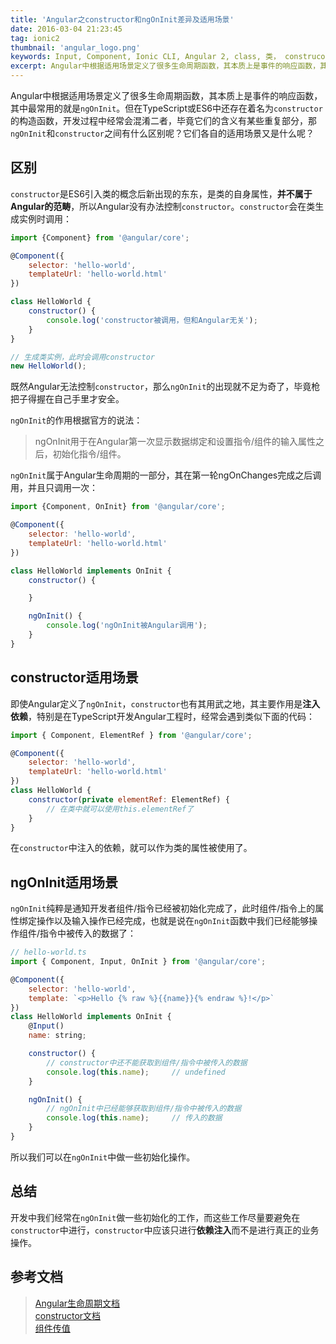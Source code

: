 ```yaml
---
title: 'Angular之constructor和ngOnInit差异及适用场景'
date: 2016-03-04 21:23:45
tag: ionic2
thumbnail: 'angular_logo.png'
keywords: Input, Component, Ionic CLI, Angular 2, class, 类， construcotr, 构造函数, ngOnInit, ES6, 差别异同, TypeScript, 生命周期, lifecycle hooks
excerpt: Angular中根据适用场景定义了很多生命周期函数，其本质上是事件的响应函数，其中最常用的就是ngOnInit。但在TypeScript或ES6中还存在着名为constructor的构造函数，那ngOnInit和constructor之间有什么区别呢？它们各自的适用场景又是什么呢？
---
```

[angular-lifecycle-hooks-doc]: https://angular.io/docs/ts/latest/guide/lifecycle-hooks.html
[class-constructor-doc]: https://developer.mozilla.org/en-US/docs/Web/JavaScript/Reference/Classes/constructor
[component-input-doc]: https://angular.io/docs/ts/latest/guide/attribute-directives.html#!#input

Angular中根据适用场景定义了很多生命周期函数，其本质上是事件的响应函数，其中最常用的就是`ngOnInit`。但在TypeScript或ES6中还存在着名为`constructor`的构造函数，开发过程中经常会混淆二者，毕竟它们的含义有某些重复部分，那`ngOnInit`和`constructor`之间有什么区别呢？它们各自的适用场景又是什么呢？

## 区别

`constructor`是ES6引入类的概念后新出现的东东，是类的自身属性，**并不属于Angular的范畴**，所以Angular没有办法控制`constructor`。`constructor`会在类生成实例时调用：

~~~ javascript
import {Component} from '@angular/core';

@Component({
    selector: 'hello-world',
    templateUrl: 'hello-world.html'
})

class HelloWorld {
    constructor() {
        console.log('constructor被调用，但和Angular无关');
    }
}

// 生成类实例，此时会调用constructor
new HelloWorld();
~~~

既然Angular无法控制`constructor`，那么`ngOnInit`的出现就不足为奇了，毕竟枪把子得握在自己手里才安全。

`ngOnInit`的作用根据官方的说法：

 > ngOnInit用于在Angular第一次显示数据绑定和设置指令/组件的输入属性之后，初始化指令/组件。

`ngOnInit`属于Angular生命周期的一部分，其在第一轮ngOnChanges完成之后调用，并且只调用一次：

~~~ javascript
import {Component, OnInit} from '@angular/core';

@Component({
    selector: 'hello-world',
    templateUrl: 'hello-world.html'
})

class HelloWorld implements OnInit {
    constructor() {

    }

    ngOnInit() {
        console.log('ngOnInit被Angular调用');
    }
}
~~~

## constructor适用场景

即使Angular定义了`ngOnInit`，`constructor`也有其用武之地，其主要作用是**注入依赖**，特别是在TypeScript开发Angular工程时，经常会遇到类似下面的代码：

~~~ javascript
import { Component, ElementRef } from '@angular/core';

@Component({
    selector: 'hello-world',
    templateUrl: 'hello-world.html'
})
class HelloWorld {
    constructor(private elementRef: ElementRef) {
        // 在类中就可以使用this.elementRef了
    }
}
~~~

在`constructor`中注入的依赖，就可以作为类的属性被使用了。

## ngOnInit适用场景

`ngOnInit`纯粹是通知开发者组件/指令已经被初始化完成了，此时组件/指令上的属性绑定操作以及输入操作已经完成，也就是说在`ngOnInit`函数中我们已经能够操作组件/指令中被传入的数据了：

~~~ javascript
// hello-world.ts
import { Component, Input, OnInit } from '@angular/core';

@Component({
    selector: 'hello-world',
    template: `<p>Hello {% raw %}{{name}}{% endraw %}!</p>`
})
class HelloWorld implements OnInit {
    @Input()
    name: string;

    constructor() {
        // constructor中还不能获取到组件/指令中被传入的数据
        console.log(this.name);     // undefined
    }

    ngOnInit() {
        // ngOnInit中已经能够获取到组件/指令中被传入的数据
        console.log(this.name);     // 传入的数据
    }
}
~~~

所以我们可以在`ngOnInit`中做一些初始化操作。

## 总结

开发中我们经常在`ngOnInit`做一些初始化的工作，而这些工作尽量要避免在`constructor`中进行，`constructor`中应该只进行**依赖注入**而不是进行真正的业务操作。

## 参考文档

 > [Angular生命周期文档][angular-lifecycle-hooks-doc]<br>
 > [constructor文档][class-constructor-doc]<br>
 > [组件传值][component-input-doc]